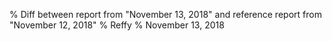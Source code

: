 % Diff between report from "November 13, 2018" and reference report from "November 12, 2018"
% Reffy
% November 13, 2018

